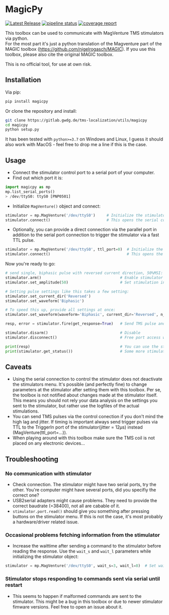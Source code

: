 # MagicPy
[![Latest Release](https://gitlab.gwdg.de/tms-localization/utils/magicpy/-/badges/release.svg)](https://pypi.org/project/magicpy/)
[![pipeline status](https://gitlab.gwdg.de/tms-localization/utils/magicpy/badges/-/pipeline.svg?ignore_skipped=true)](https://gitlab.gwdg.de/tms-localization/utils/magicpy/commits/master)
[![coverage report](https://gitlab.gwdg.de/tms-localization/utils/magicpy/badges/main/coverage.svg)](https://tms-localization.pages.gwdg.de/pynibs/)

This toolbox can be used to communicate with MagVenture TMS stimulators via python.  
For the most part it's just a python translation of the Magventure part of the MAGIC toolbox (https://github.com/nigelrogasch/MAGIC). If you use this toolbox, please also cite the original MAGIC toolbox.

This is no official tool, for use at own risk.

## Installation

Via pip:
``` bash
pip install magicpy
```

Or clone the repository and install:

``` bash
git clone https://gitlab.gwdg.de/tms-localization/utils/magicpy
cd magicpy
python setup.py
```

It has been tested with `python>=3.7` on Windows and Linux, I guess it should also work with MacOS - feel free to drop me a line if this is the case.

## Usage
- Connect the stimulator control port to a serial port of your computer. 
- Find out which port it is:

``` python
import magicpy as mp
mp.list_serial_ports()
> /dev/ttyS0: ttyS0 [PNP0501]
```

- Initialize `MagVenture()` object and connect:

``` python
stimulator = mp.MagVenture('/dev/ttyS0')     # Initialize the stimulator object
stimulator.connect()                         # This opens the serial connection
```

- Optionally, you can provide a direct connection via the parallel port in addition to the serial port connection to trigger the stimulator via a fast TTL pulse. 
``` python
stimulator = mp.MagVenture('/dev/ttyS0', ttl_port=0)  # Initialize the stimulator object and use parallport /dev/parport0 for TTL pulses
stimulator.connect()                                  # This opens the serial connection
```

Now you're ready to go:

``` python
# send single, biphasic pulse with reversed current direction, 50%MSI:
stimulator.arm()                                   # Enable stimulator
stimulator.set_amplitude(50)                       # Set stimulation intensity to 50% MSO

# Setting pulse settings like this takes a few setting:
stimulator.set_current_dir('Reversed')  
stimulator.set_waveform('Biphasic')

# To speed this up, provide all settings at once:
stimulator.set_waveform(waveform='Biphasic', current_dir='Reversed', n_pulses_per_burst=2, ipi=1, baratio=1)

resp, error = stimulator.fire(get_response=True)   # Send TMS pulse and get stimulator response. 

stimulator.disarm()                                # Disable
stimulator.disconnect()                            # Free port access when you're done

print(resp)                                        # You can use the stimulator response to the TMS pulse to log youre experiment
print(stimulator.get_status())                     # Some more stimulator settings 
```

## Caveats
- Using the serial connection to control the stimulator does not deactivate the stimulators menu. It's possible (and perfectly fine) to change parameters at the stimulator after setting them with this toolbox. Per se, the toolbox is not notified about changes made at the stimulator itself. This means you should not rely your data analysis on the settings you sent to the stimulator, but rather use the logfiles of the actual stimulations.  
- You can send TMS pulses via the control conection if you don't mind the high lag and jitter. If timing is important always send trigger pulses via TTL to the TriggerIn port of the stimulator(jitter = 12µs) instead (MagVenture(ttl_port=...)).
- When playing around with this toolbox make sure the TMS coil is not placed on any electronic devices...

## Troubleshooting
### No communication with stimulator
- Check connection. The stimulator might have two serial ports, try the other. You're computer might have several ports, did you specifiy the correct one?
- USB2serial adapters might cause problems. They need to provide the correct baudrate (=38400), not all are cabable of it.
- `stimulator.port.read()` should give you something after pressing buttons on the stimulator menu. If this is not the case, it's most probably a hardware/driver related issue.


### Occasional problems fetching information from the stimulator
- Increase the waittime after sending a command to the stimulator before reading the response. Use the `wait_s` and `wait_l` parameters while initializing the stimulator object:
``` python
stimulator = mp.MagVenture('/dev/ttyS0', wait_s=3, wait_l=8)  # Set waittime to 3 seconds and 8 seconds
```

### Stimulator stops responding to commands sent via serial until restart
- This seems to happen if malformed commands are sent to the stimulator. This might be a bug in this toolbox or due to newer stimulator fimware versions. Feel free to open an issue about it.
